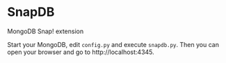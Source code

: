 SnapDB
======

MongoDB Snap! extension

Start your MongoDB, edit `config.py` and execute `snapdb.py`. Then you can open your browser and go to http://localhost:4345.
